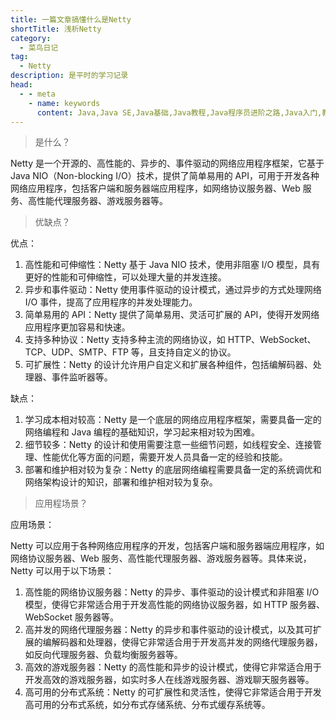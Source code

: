 ```yaml
---
title: 一篇文章搞懂什么是Netty
shortTitle: 浅析Netty
category:
  - 菜鸟日记
tag:
  - Netty
description: 是平时的学习记录
head:
  - - meta
    - name: keywords
      content: Java,Java SE,Java基础,Java教程,Java程序员进阶之路,Java入门,教程,java数组,数组,复盘Java基础知识,Java随笔,,Java程序员进阶之路, Java集合框架,java集合框架,netty,什么是Netty
---
```

> 是什么？

Netty 是一个开源的、高性能的、异步的、事件驱动的网络应用程序框架，它基于 Java NIO（Non-blocking I/O）技术，提供了简单易用的 API，可用于开发各种网络应用程序，包括客户端和服务器端应用程序，如网络协议服务器、Web 服务、高性能代理服务器、游戏服务器等。

> 优缺点？

优点：

1. 高性能和可伸缩性：Netty 基于 Java NIO 技术，使用非阻塞 I/O 模型，具有更好的性能和可伸缩性，可以处理大量的并发连接。
2. 异步和事件驱动：Netty 使用事件驱动的设计模式，通过异步的方式处理网络 I/O 事件，提高了应用程序的并发处理能力。
3. 简单易用的 API：Netty 提供了简单易用、灵活可扩展的 API，使得开发网络应用程序更加容易和快速。
4. 支持多种协议：Netty 支持多种主流的网络协议，如 HTTP、WebSocket、TCP、UDP、SMTP、FTP 等，且支持自定义的协议。
5. 可扩展性：Netty 的设计允许用户自定义和扩展各种组件，包括编解码器、处理器、事件监听器等。

缺点：

1. 学习成本相对较高：Netty 是一个底层的网络应用程序框架，需要具备一定的网络编程和 Java 编程的基础知识，学习起来相对较为困难。
2. 细节较多：Netty 的设计和使用需要注意一些细节问题，如线程安全、连接管理、性能优化等方面的问题，需要开发人员具备一定的经验和技能。
3. 部署和维护相对较为复杂：Netty 的底层网络编程需要具备一定的系统调优和网络架构设计的知识，部署和维护相对较为复杂。

> 应用程场景？

应用场景：

Netty 可以应用于各种网络应用程序的开发，包括客户端和服务器端应用程序，如网络协议服务器、Web 服务、高性能代理服务器、游戏服务器等。具体来说，Netty 可以用于以下场景：

1. 高性能的网络协议服务器：Netty 的异步、事件驱动的设计模式和非阻塞 I/O 模型，使得它非常适合用于开发高性能的网络协议服务器，如 HTTP 服务器、WebSocket 服务器等。
2. 高并发的网络代理服务器：Netty 的异步和事件驱动的设计模式，以及其可扩展的编解码器和处理器，使得它非常适合用于开发高并发的网络代理服务器，如反向代理服务器、负载均衡服务器等。
3. 高效的游戏服务器：Netty 的高性能和异步的设计模式，使得它非常适合用于开发高效的游戏服务器，如实时多人在线游戏服务器、游戏聊天服务器等。
4. 高可用的分布式系统：Netty 的可扩展性和灵活性，使得它非常适合用于开发高可用的分布式系统，如分布式存储系统、分布式缓存系统等。